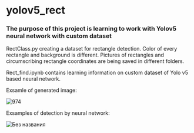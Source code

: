 # yolov5_rect
### The purpose of this project is learning to work with Yolov5 neural network with custom dataset

RectClass.py creating a dataset for rectangle detection. Color of every rectangle and background is different. Pictures of rectangles and circumscribing rectangle coordinates are being saved in different folders.

Rect_find.ipynb contains learning information on custom dataset of Yolo v5 based neural network. 

Exsamle of generated image:

![974](https://user-images.githubusercontent.com/103634666/205286132-92a397e7-8228-4b3c-a499-2f69b58c22d2.png)

Exsamples of detection by neural network:

![Без названия](https://user-images.githubusercontent.com/103634666/205288378-0ffff54b-91d9-4cc2-9be3-350214cdb12e.jpeg)
